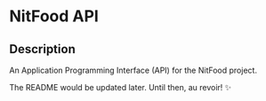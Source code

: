 # NitFood API

## Description
An Application Programming Interface (API) for the NitFood project.

The README would be updated later. Until then, au revoir! ✨